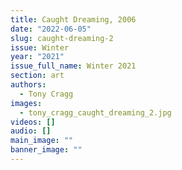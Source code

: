 ```yaml
---
title: Caught Dreaming, 2006
date: "2022-06-05"
slug: caught-dreaming-2
issue: Winter
year: "2021"
issue_full_name: Winter 2021
section: art
authors:
  - Tony Cragg
images:
  - tony_cragg_caught_dreaming_2.jpg
videos: []
audio: []
main_image: ""
banner_image: ""
---
```

